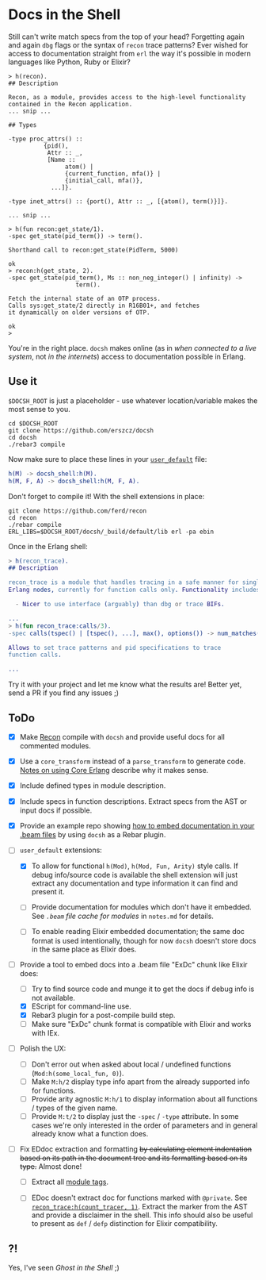 # Docs in the Shell

Still can't write match specs from the top of your head?
Forgetting again and again `dbg` flags or the syntax of `recon` trace patterns?
Ever wished for access to documentation straight from `erl`
the way it's possible in modern languages like Python, Ruby or Elixir?

```
> h(recon).
## Description

Recon, as a module, provides access to the high-level functionality
contained in the Recon application.
... snip ...

## Types

-type proc_attrs() ::
          {pid(),
           Attr :: _,
           [Name ::
                atom() |
                {current_function, mfa()} |
                {initial_call, mfa()},
            ...]}.

-type inet_attrs() :: {port(), Attr :: _, [{atom(), term()}]}.

... snip ...

> h(fun recon:get_state/1).
-spec get_state(pid_term()) -> term().

Shorthand call to recon:get_state(PidTerm, 5000)

ok
> recon:h(get_state, 2).
-spec get_state(pid_term(), Ms :: non_neg_integer() | infinity) ->
                   term().

Fetch the internal state of an OTP process.
Calls sys:get_state/2 directly in R16B01+, and fetches
it dynamically on older versions of OTP.

ok
>
```

You're in the right place.
`docsh` makes online (as in _when connected to a live system_,
not _in the internets_) access to documentation possible in Erlang.


## Use it

`$DOCSH_ROOT` is just a placeholder - use whatever location/variable
makes the most sense to you.

```
cd $DOCSH_ROOT
git clone https://github.com/erszcz/docsh
cd docsh
./rebar3 compile
```

Now make sure to place these lines in your
[`user_default`](http://erlang.org/doc/man/shell_default.html) file:

```erlang
h(M) -> docsh_shell:h(M).
h(M, F, A) -> docsh_shell:h(M, F, A).
```

Don't forget to compile it!
With the shell extensions in place:

```
git clone https://github.com/ferd/recon
cd recon
./rebar compile
ERL_LIBS=$DOCSH_ROOT/docsh/_build/default/lib erl -pa ebin
```

Once in the Erlang shell:

```erlang
> h(recon_trace).
## Description

recon_trace is a module that handles tracing in a safe manner for single
Erlang nodes, currently for function calls only. Functionality includes:

  - Nicer to use interface (arguably) than dbg or trace BIFs.

...
> h(fun recon_trace:calls/3).
-spec calls(tspec() | [tspec(), ...], max(), options()) -> num_matches().

Allows to set trace patterns and pid specifications to trace
function calls.

...
```

Try it with your project and let me know what the results are!
Better yet, send a PR if you find any issues ;)


## ToDo

- [x] Make [Recon](https://github.com/ferd/recon) compile with `docsh`
      and provide useful docs for all commented modules.

- [x] Use a `core_transform` instead of a `parse_transform` to generate code.
      [Notes on using Core Erlang](notes.md#using-core-erlang)
      describe why it makes sense.

- [x] Include defined types in module description.

- [x] Include specs in function descriptions.
      Extract specs from the AST or input docs if possible.

- [x] Provide an example repo showing
      [how to embed documentation in your .beam files][gh:docsh-example]
      by using `docsh` as a Rebar plugin.

- [ ] `user_default` extensions:

    * [x] To allow for functional `h(Mod)`, `h(Mod, Fun, Arity)`
          style calls.
          If debug info/source code is available the shell extension
          will just extract any documentation and type information it can find
          and present it.

    * [ ] Provide documentation for modules which don't have it embedded.
          See _`.beam` file cache for modules_ in `notes.md` for details.

    * [ ] To enable reading Elixir embedded documentation;
          the same doc format is used intentionally,
          though for now `docsh` doesn't store docs in the same place as Elixir does.

- [ ] Provide a tool to embed docs into a .beam file "ExDc" chunk like Elixir does:

    * [ ] Try to find source code and munge it to get the docs if debug
          info is not available.
    * [x] EScript for command-line use.
    * [x] Rebar3 plugin for a post-compile build step.
    * [ ] Make sure "ExDc" chunk format is compatible with Elixir and
          works with IEx.

- [ ] Polish the UX:

    * [ ] Don't error out when asked about local / undefined functions
          (`Mod:h(some_local_fun, 0)`).
    * [ ] Make `M:h/2` display type info apart from the already
          supported info for functions.
    * [ ] Provide arity agnostic `M:h/1` to display information about all
          functions / types of the given name.
    * [ ] Provide `M:t/2` to display just the `-spec` / `-type` attribute.
          In some cases we're only interested in the order
          of parameters and in general already know what a function does.

- [ ] Fix EDdoc extraction and formatting ~~by calculating element
      indentation based on its path in the document tree and its formatting
      based on its type.~~ Almost done!

    * [ ] Extract all [module tags][edoc:module-tags].
    * [ ] EDoc doesn't extract doc for functions marked with `@private`.
          See [`recon_trace:h(count_tracer, 1)`][gh:recon-docsh].
          Extract the marker from the AST and provide a disclaimer in the shell.
          This info should also be useful to present as `def` / `defp`
          distinction for Elixir compatibility.


## ?!

Yes, I've seen _Ghost in the Shell_ ;)


[edoc:module-tags]: http://erlang.org/doc/apps/edoc/chapter.html#Module_tags
[gh:docsh-example]: https://github.com/erszcz/docsh-example
[gh:recon-docsh]: https://github.com/erszcz/recon
[rebar3:plugins]: http://www.rebar3.org/docs/using-available-plugins

